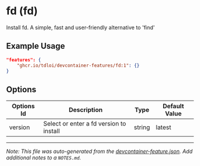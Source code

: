 
# fd (fd)

Install fd. A simple, fast and user-friendly alternative to 'find'

## Example Usage

```json
"features": {
    "ghcr.io/tdloi/devcontainer-features/fd:1": {}
}
```

## Options

| Options Id | Description | Type | Default Value |
|-----|-----|-----|-----|
| version | Select or enter a fd version to install | string | latest |



---

_Note: This file was auto-generated from the [devcontainer-feature.json](https://github.com/tdloi/devcontainer-features/blob/main/src/fd/devcontainer-feature.json).  Add additional notes to a `NOTES.md`._
